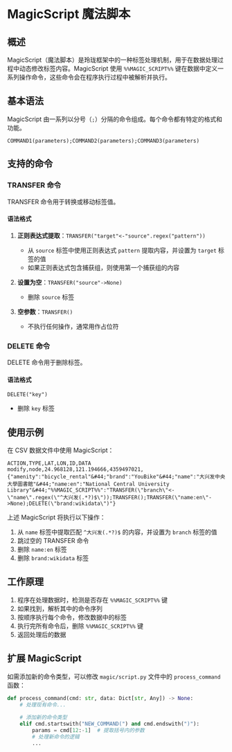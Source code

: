 # MagicScript 魔法脚本

## 概述

MagicScript（魔法脚本）是玲珑框架中的一种标签处理机制，用于在数据处理过程中动态修改标签内容。MagicScript 使用 `%%MAGIC_SCRIPT%%` 键在数据中定义一系列操作命令，这些命令会在程序执行过程中被解析并执行。

## 基本语法

MagicScript 由一系列以分号（`;`）分隔的命令组成。每个命令都有特定的格式和功能。

```
COMMAND1(parameters);COMMAND2(parameters);COMMAND3(parameters)
```

## 支持的命令

### TRANSFER 命令

TRANSFER 命令用于转换或移动标签值。

#### 语法格式

1. **正则表达式提取**：`TRANSFER("target"<-"source".regex("pattern"))`
   - 从 `source` 标签中使用正则表达式 `pattern` 提取内容，并设置为 `target` 标签的值
   - 如果正则表达式包含捕获组，则使用第一个捕获组的内容

2. **设置为空**：`TRANSFER("source"->None)`
   - 删除 `source` 标签

3. **空参数**：`TRANSFER()`
   - 不执行任何操作，通常用作占位符

### DELETE 命令

DELETE 命令用于删除标签。

#### 语法格式

`DELETE("key")`
- 删除 `key` 标签

## 使用示例

在 CSV 数据文件中使用 MagicScript：

```csv
ACTION,TYPE,LAT,LON,ID,DATA
modify,node,24.968128,121.194666,4359497021,{"amenity":"bicycle_rental"&#44;"brand":"YouBike"&#44;"name":"大兴发中央大學圖書館"&#44;"name:en":"National Central University Library"&#44;"%%MAGIC_SCRIPT%%":"TRANSFER(\"branch\"<-\"name\".regex(\"^大兴发(.*?)$\"));TRANSFER();TRANSFER(\"name:en\"->None);DELETE(\"brand:wikidata\")"}
```

上述 MagicScript 将执行以下操作：

1. 从 `name` 标签中提取匹配 `^大兴发(.*?)$` 的内容，并设置为 `branch` 标签的值
2. 跳过空的 TRANSFER 命令
3. 删除 `name:en` 标签
4. 删除 `brand:wikidata` 标签

## 工作原理

1. 程序在处理数据时，检测是否存在 `%%MAGIC_SCRIPT%%` 键
2. 如果找到，解析其中的命令序列
3. 按顺序执行每个命令，修改数据中的标签
4. 执行完所有命令后，删除 `%%MAGIC_SCRIPT%%` 键
5. 返回处理后的数据

## 扩展 MagicScript

如需添加新的命令类型，可以修改 `magic/script.py` 文件中的 `process_command` 函数：

```python
def process_command(cmd: str, data: Dict[str, Any]) -> None:
    # 处理现有命令...
    
    # 添加新的命令类型
    elif cmd.startswith("NEW_COMMAND(") and cmd.endswith(")"):
        params = cmd[12:-1]  # 提取括号内的参数
        # 处理新命令的逻辑
        ...
```